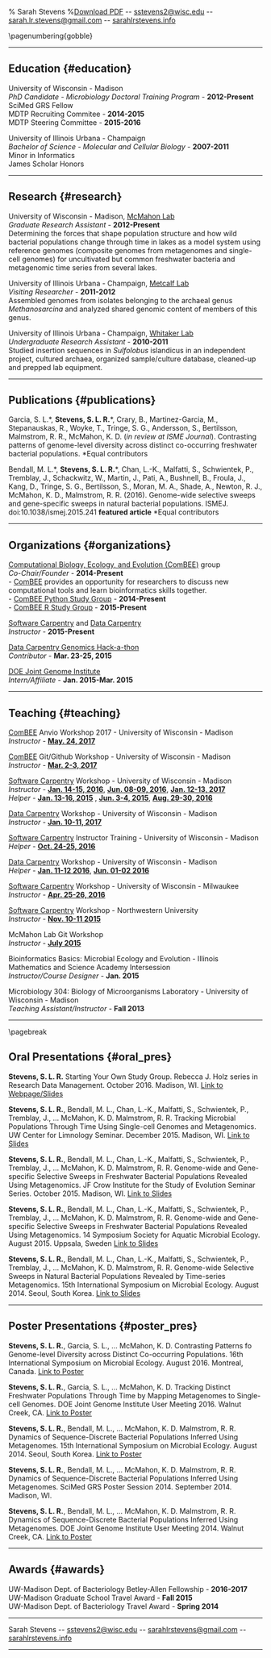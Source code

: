 % Sarah Stevens
%[Download PDF](https://github.com/sstevens2/markdown-resume/raw/sstevens_resume/sstevens_resume/sstevens_resume.pdf) -- sstevens2@wisc.edu -- sarah.lr.stevens@gmail.com -- [sarahlrstevens.info](sarahlrstevens.info)

\pagenumbering{gobble}

------

## Education {#education}

University of Wisconsin - Madison  
 *PhD Candidate - Microbiology Doctoral Training Program*  - __2012-Present__  
  SciMed GRS Fellow  
  MDTP Recruiting Commitee - __2014-2015__  
  MDTP Steering Committee - __2015-2016__  

University of Illinois Urbana - Champaign  
 *Bachelor of Science - Molecular and Cellular Biology*  - __2007-2011__  
  Minor in Informatics  
  James Scholar Honors

------

## Research {#research}
University of Wisconsin - Madison, [McMahon Lab](https://mcmahonlab.wisc.edu/)  
 *Graduate Research Assistant* - __2012-Present__  
  Determining the forces that shape population structure and how wild bacterial populations change through time in lakes as a model system using reference genomes (composite genomes from metagenomes and single-cell genomes) for uncultivated but common freshwater bacteria and metagenomic time series from several lakes.

University of Illinois Urbana - Champaign, [Metcalf Lab](https://mcb.illinois.edu/faculty/profile/metcalf/)  
 *Visiting Researcher* - __2011-2012__  
  Assembled genomes from isolates belonging to the archaeal genus _Methanosarcina_ and analyzed shared genomic content of members of this genus.

University of Illinois Urbana - Champaign, [Whitaker Lab](https://mcb.illinois.edu/faculty/profile/rwhitakr)  
 *Undergraduate Research Assistant* - __2010-2011__  
  Studied insertion sequences in _Sulfolobus_ islandicus in an independent project,
  cultured archaea, organized sample/culture database, cleaned-up and prepped lab equipment.

------

## Publications {#publications}

  Garcia, S. L.\*, **Stevens, S. L. R.**\*, Crary, B., Martinez-Garcia, M., Stepanauskas, R., Woyke, T., Tringe, S. G., Andersson, S., Bertilsson, Malmstrom, R. R., McMahon, K. D. (_in review at ISME Journal_). Contrasting patterns of genome-level diversity across distinct co-occurring freshwater bacterial populations. \*Equal contributors

  Bendall, M. L.\*, **Stevens, S. L. R.**\*, Chan, L.-K., Malfatti, S., Schwientek, P., Tremblay, J., Schackwitz, W., Martin, J., Pati, A., Bushnell, B., Froula, J., Kang, D., Tringe, S. G., Bertilsson, S., Moran, M. A., Shade, A., Newton, R. J., McMahon, K. D., Malmstrom, R. R. (2016). Genome-wide selective sweeps and gene-specific sweeps in natural bacterial populations. ISMEJ. doi:10.1038/ismej.2015.241 **featured article** \*Equal contributors


------

## Organizations {#organizations}

[Computational Biology, Ecology, and Evolution (ComBEE)](https://goo.gl/5WVR6P) group  
 *Co-Chair/Founder* - __2014-Present__  
    - [ComBEE](https://goo.gl/5WVR6P) provides an opportunity for researchers to discuss new computational tools and learn bioinformatics skills together.  
    - [ComBEE Python Study Group](https://goo.gl/iIxi1j)  - __2014-Present__  
    - [ComBEE R Study Group](https://goo.gl/IUmrjy)  - __2015-Present__  

[Software Carpentry](http://software-carpentry.org/) and [Data Carpentry](http://www.datacarpentry.org/)  
 *Instructor* - __2015-Present__  

[Data Carpentry Genomics Hack-a-thon](https://github.com/datacarpentry/genomics-hackathon)  
 *Contributor* - __Mar. 23-25, 2015__

[DOE Joint Genome Institute](http://jgi.doe.gov/)  
 *Intern/Affiliate* - __Jan. 2015-Mar. 2015__  

------

## Teaching  {#teaching}

[ComBEE](https://sites.google.com/a/wisc.edu/combee) Anvio Workshop 2017 - University of Wisconsin - Madison  
  *Instructor* - [__May. 24, 2017__](https://public.etherpad-mozilla.org/p/2017-05-24-combee-anvio)

[ComBEE](https://sites.google.com/a/wisc.edu/combee) Git/Github Workshop - University of Wisconsin - Madison  
  *Instructor* - [__Mar. 2-3, 2017__](https://sstevens2.github.io/git-novice-mod/)

[Software Carpentry](http://software-carpentry.org/) Workshop - University of Wisconsin - Madison  
 *Instructor* - [__Jan. 14-15, 2016__](http://uw-madison-aci.github.io/2016-01-14-uwmadison/), [__Jun. 08-09, 2016__](http://uw-madison-aci.github.io/2016-06-08-uwmadison/), [__Jan. 12-13, 2017__](https://uw-madison-aci.github.io/2017-01-12-uwmadison/)  
 *Helper* - [__Jan. 13-16, 2015__](https://github.com/UW-Madison-ACI/boot-camps/blob/2015-01-13/README.md) , [__Jun. 3-4, 2015__](https://github.com/UW-Madison-ACI/boot-camps/blob/2015-06-03/README.md), [__Aug. 29-30, 2016__](https://uw-madison-aci.github.io/2016-08-29-uwmadison/)

[Data Carpentry](http://www.datacarpentry.org/) Workshop - University of Wisconsin - Madison  
  *Instructor* - [__Jan. 10-11, 2017__](https://uw-madison-aci.github.io/2017-01-10-uwmadison/)

[Software Carpentry](http://software-carpentry.org/) Instructor Training - University of Wisconsin - Madison  
 *Helper* - [__Oct. 24-25, 2016__](https://uw-madison-aci.github.io/2016-10-24-ttt-uwmadison/)

[Data Carpentry](http://www.datacarpentry.org/) Workshop - University of Wisconsin - Madison  
  *Helper* - [__Jan. 11-12 2016__](http://uw-madison-aci.github.io/2016-01-11-uwmadison/), [__Jun. 01-02 2016__](http://uw-madison-aci.github.io/2016-06-01-uwmadison/)

[Software Carpentry](http://software-carpentry.org/) Workshop - University of Wisconsin - Milwaukee  
 *Instructor* - [__Apr. 25-26, 2016__](http://sstevens2.github.io/2016-04-25-UW-mke/)

[Software Carpentry](http://software-carpentry.org/) Workshop  - Northwestern University  
 *Instructor* - [__Nov. 10-11 2015__](http://xuf12.github.io/2015-11-10-northwesternu/)

McMahon Lab Git Workshop  
 *Instructor* - [__July 2015__](https://github.com/McMahonLab/git_wksp/tree/2015-summer#mcmahon-lab-git-workshop)

Bioinformatics Basics: Microbial Ecology and Evolution - Illinois Mathematics and Science Academy Intersession  
 *Instructor/Course Designer* - __Jan. 2015__

Microbiology 304: Biology of Microorganisms Laboratory - University of Wisconsin - Madison  
 *Teaching Assistant/Instructor* - __Fall 2013__

------

\pagebreak

## Oral Presentations {#oral_pres}

  **Stevens, S. L. R.** Starting Your Own Study Group. Rebecca J. Holz series in Research Data Management. October 2016. Madison, WI. [Link to Webpage/Slides](http://researchdata.wisc.edu/news/october-2016-brown-bag-sarah-stevens/)

  **Stevens, S. L. R.**, Bendall, M. L., Chan, L.-K., Malfatti, S., Schwientek, P., Tremblay, J., … McMahon, K. D. Malmstrom, R. R. Tracking Microbial Populations Through Time Using Single-cell Genomes and Metagenomics. UW Center for Limnology Seminar. December 2015. Madison, WI. [Link to Slides](https://goo.gl/0ge2LZ)

  **Stevens, S. L. R.**, Bendall, M. L., Chan, L.-K., Malfatti, S., Schwientek, P., Tremblay, J., … McMahon, K. D. Malmstrom, R. R. Genome-wide and Gene-specific Selective Sweeps in Freshwater Bacterial Populations Revealed Using Metagenomics. JF Crow Institute for the Study of Evolution Seminar Series. October 2015. Madison, WI. [Link to Slides](https://goo.gl/oSnDYG)

  **Stevens, S. L. R.**, Bendall, M. L., Chan, L.-K., Malfatti, S., Schwientek, P., Tremblay, J., … McMahon, K. D. Malmstrom, R. R. Genome-wide and Gene-specific Selective Sweeps in Freshwater Bacterial Populations Revealed Using Metagenomics. 14 Symposium Society for Aquatic Microbial Ecology. August 2015. Uppsala, Sweden [Link to Slides](https://goo.gl/RcrxhJ)

  **Stevens, S. L. R.**, Bendall, M. L., Chan, L.-K., Malfatti, S., Schwientek, P., Tremblay, J., … McMahon, K. D. Malmstrom, R. R. Genome-wide Selective Sweeps in Natural Bacterial Populations Revealed by Time-series Metagenomics. 15th International Symposium on Microbial Ecology. August 2014. Seoul, South Korea.  [Link to Slides](https://goo.gl/6iunz0)  

------

## Poster Presentations {#poster_pres}

  **Stevens, S. L. R.**, Garcia, S. L., … McMahon, K. D. Contrasting Patterns fo Genome-level Diversity across Distinct Co-occurring Populations. 16th International Symposium on Microbial Ecology. August 2016. Montreal, Canada. [Link to Poster](https://goo.gl/8JGS52)

  **Stevens, S. L. R.**, Garcia, S. L., … McMahon, K. D. Tracking Distinct Freshwater Populations Through Time by Mapping Metagenomes to Single-cell Genomes. DOE Joint Genome Institute User Meeting 2016. Walnut Creek, CA. [Link to Poster](https://goo.gl/ShUQVn)

  **Stevens, S. L. R.**, Bendall, M. L., … McMahon, K. D. Malmstrom, R. R. Dynamics of Sequence-Discrete Bacterial Populations Inferred Using Metagenomes. 15th International Symposium on Microbial Ecology. August 2014. Seoul, South Korea. [Link to Poster](https://goo.gl/qsYL32)  

  **Stevens, S. L. R.**, Bendall, M. L., … McMahon, K. D. Malmstrom, R. R. Dynamics of Sequence-Discrete Bacterial Populations Inferred Using Metagenomes. SciMed GRS Poster Session 2014. September 2014. Madison, WI.

  **Stevens, S. L. R.**, Bendall, M. L., … McMahon, K. D. Malmstrom, R. R. Dynamics of Sequence-Discrete Bacterial Populations Inferred Using Metagenomes. DOE Joint Genome Institute User Meeting 2014. Walnut Creek, CA. [Link to Poster](https://goo.gl/1voTvB)

------

## Awards {#awards}

  UW-Madison Dept. of Bacteriology Betley-Allen Fellowship - __2016-2017__  
  UW-Madison Graduate School Travel Award - __Fall 2015__  
  UW-Madison Dept. of Bacteriology Travel Award - __Spring 2014__  

------

Sarah Stevens -- sstevens2@wisc.edu -- sarahlrstevens@gmail.com -- [sarahlrstevens.info](sarahlrstevens.info)

------
